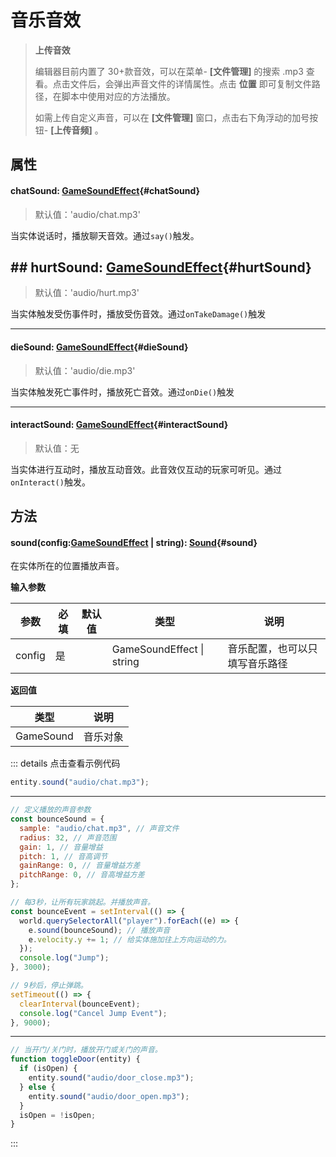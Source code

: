 <script setup>
import '/style.css'
</script>

# 音乐音效

> **上传音效**
>
> 编辑器目前内置了 30+款音效，可以在菜单- **[文件管理]** 的搜索 .mp3 查看。点击文件后，会弹出声音文件的详情属性。点击 **位置** 即可复制文件路径，在脚本中使用对应的方法播放。
>
> 如需上传自定义声音，可以在 **[文件管理]** 窗口，点击右下角浮动的加号按钮- **[上传音频]** 。

## 属性

#### <font id="API" />chatSound<font id="Type">: [GameSoundEffect](/GameWorld/music#GameSoundEffect)</font>{#chatSound}

> 默认值：'audio/chat.mp3'

当实体说话时，播放聊天音效。通过`say()`触发。

## ## <font id="API" />hurtSound<font id="Type">: [GameSoundEffect](/GameWorld/music#GameSoundEffect)</font>{#hurtSound}

> 默认值：'audio/hurt.mp3'

当实体触发受伤事件时，播放受伤音效。通过`onTakeDamage()`触发

---

#### <font id="API" />dieSound<font id="Type">: [GameSoundEffect](/GameWorld/music#GameSoundEffect)</font>{#dieSound}

> 默认值：'audio/die.mp3'

当实体触发死亡事件时，播放死亡音效。通过`onDie()`触发

---

#### <font id="API" />interactSound<font id="Type">: [GameSoundEffect](/GameWorld/music#GameSoundEffect)</font>{#interactSound}

> 默认值：无

当实体进行互动时，播放互动音效。此音效仅互动的玩家可听见。通过`onInteract()`触发。

## 方法

#### <font id="API" />sound(<font id="Type">config:[GameSoundEffect](/GameWorld/music#GameSoundEffect) | string</font>)<font id="Type">: [Sound](/Sound/)</font>{#sound}

在实体所在的位置播放声音。

**输入参数**

| **参数** | **必填** | **默认值** | **类型**                      | **说明**                       |
| -------- | -------- | ---------- | ----------------------------- | ------------------------------ |
| config   | 是       |            | GameSoundEffect &#124; string | 音乐配置，也可以只填写音乐路径 |

**返回值**

| **类型**  | **说明** |
| --------- | -------- |
| GameSound | 音乐对象 |

::: details 点击查看示例代码

```javascript
entity.sound("audio/chat.mp3");
```

---

```javascript
// 定义播放的声音参数
const bounceSound = {
  sample: "audio/chat.mp3", // 声音文件
  radius: 32, // 声音范围
  gain: 1, // 音量增益
  pitch: 1, // 音高调节
  gainRange: 0, // 音量增益方差
  pitchRange: 0, // 音高增益方差
};

// 每3秒，让所有玩家跳起。并播放声音。
const bounceEvent = setInterval(() => {
  world.querySelectorAll("player").forEach((e) => {
    e.sound(bounceSound); // 播放声音
    e.velocity.y += 1; // 给实体施加往上方向运动的力。
  });
  console.log("Jump");
}, 3000);

// 9秒后，停止弹跳。
setTimeout(() => {
  clearInterval(bounceEvent);
  console.log("Cancel Jump Event");
}, 9000);
```

---

```javascript
// 当开门/关门时，播放开门或关门的声音。
function toggleDoor(entity) {
  if (isOpen) {
    entity.sound("audio/door_close.mp3");
  } else {
    entity.sound("audio/door_open.mp3");
  }
  isOpen = !isOpen;
}
```

:::
